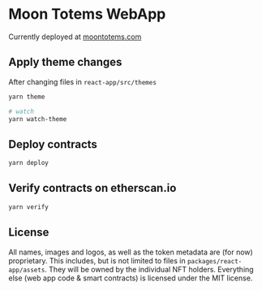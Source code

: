 # Moon Totems WebApp

Currently deployed at [moontotems.com](https://moontotems.com/)

## Apply theme changes

After changing files in `react-app/src/themes`

```bash
yarn theme

# watch
yarn watch-theme
```

## Deploy contracts

```bash
yarn deploy
```

## Verify contracts on etherscan.io

```bash
yarn verify
```

## License

All names, images and logos, as well as the token metadata are (for now) proprietary. This includes, but is not limited to files in `packages/react-app/assets`. They will be owned by the individual NFT holders.
Everything else (web app code & smart contracts) is licensed under the MIT license.
